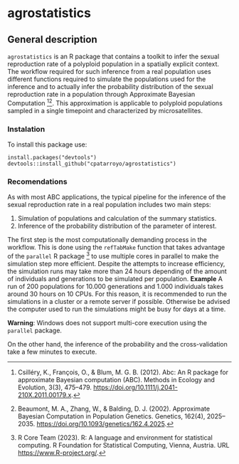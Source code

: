 # agrostatistics

## General description
`agrostatistics` is an R package that contains a toolkit to infer the sexual reproduction rate of a polyploid population in a spatially explicit context. The workflow required for such inference from a real population uses different functions required to simulate the populations used for the inference and to actually infer the probability distribution of the sexual reproduction rate in a population through Approximate Bayesian Computation [^1][^2].
This approximation is applicable to polyploid populations sampled in a single timepoint and characterized by microsatellites. 

[^1]: Csilléry, K., François, O., & Blum, M. G. B. (2012). Abc: An R package for approximate Bayesian computation (ABC). Methods in Ecology and Evolution, 3(3), 475–479. https://doi.org/10.1111/j.2041-210X.2011.00179.x.
[^2]: Beaumont, M. A., Zhang, W., & Balding, D. J. (2002). Approximate Bayesian Computation in Population Genetics. Genetics, 162(4), 2025–2035. https://doi.org/10.1093/genetics/162.4.2025.
[^3]: R Core Team (2023). R: A language and environment for statistical computing. R Foundation for Statistical Computing, Vienna, Austria. URL https://www.R-project.org/.

### Instalation

To install this package use: 
```
install.packages("devtools")
devtools::install_github("cpatarroyo/agrostatistics")
```

### Recomendations
As with most ABC applications, the typical pipeline for the inference of the sexual reproduction rate in a real population includes two main steps:
1. Simulation of populations and calculation of the summary statistics. 
2. Inference of the probability distribution of the parameter of interest.

The first step is the most computationally demanding process in the workflow. This is done using the `refTabMake` function that takes advantage of the `parallel` R package [^3] to use multiple cores in parallel to make the simulation step more efficient. Despite the attempts to increase efficiency, the simulation runs may take more than 24 hours depending of the amount of individuals and generations to be simulated per population. **Example** A run of 200 populations for 10.000 generations and 1.000 individuals takes around 30 hours on 10 CPUs. For this reason, it is recommended to run the simulations in a cluster or a remote server if possible. Otherwise be advised the computer used to run the simulations might be busy for days at a time.

**Warning**: Windows does not support multi-core execution using the `parallel` package. 

On the other hand, the inference of the probability and the cross-validation take a few minutes to execute. 
